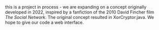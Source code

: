 this is a project in process - we are expanding on a concept originally developed in 2022, inspired by a fanfiction
of the 2010 David Fincher film *The Social Network*. The original concept resulted in XorCryptor.java. We hope to give our code a
web interface.
